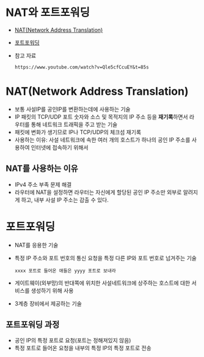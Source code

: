 # NAT와 포트포워딩
- [NAT(Network Address Translation)](#natnetwork-address-translation)
- [포트포워딩](#포트포워딩)
- 참고 자료
    
      https://www.youtube.com/watch?v=Qle5cfCcuEY&t=85s


# NAT(Network Address Translation)
- 보통 사설IP를 공인IP를 변환하는데에 사용하는 기술         
- IP 패킷의 TCP/UDP 포트 숫자와 소스 및 목적지의 IP 주소 등을 **재기록**하면서 라우터를 통해 네트워크 트래픽을 주고 받는 기술  
- 패킷에 변화가 생기므로 IP나 TCP/UDP의 체크섬 재기록    
- 사용하는 이유: 사설 네트워크에 속한 여러 개의 호스트가 하나의 공인 IP 주소를 사용하여 인터넷에 접속하기 위해서     
## NAT를 사용하는 이유
- IPv4 주소 부족 문제 해결
- 라우터에 NAT을 설정하면 라우터는 자신에게 할당된 공인 IP 주소만 외부로 알려지게 하고, 내부 사설 IP 주소는 감출 수 있다.


# 포트포워딩
- NAT를 응용한 기술    
- 특정 IP 주소와 포트 번호의 통신 요청을 특정 다른 IP와 포트 번호로 넘겨주는 기술       
      
      xxxx 포트로 들어온 애들은 yyyy 포트로 보내라
- 게이트웨이(외부망)의 반대쪽에 위치한 사설네트워크에 상주하는 호스트에 대한 서비스를 생성하기 위해 사용          
- 3계층 장비에서 제공하는 기술
## 포트포워딩 과정
- 공인 IP의 특정 포트로 요청(포트는 정해져있지 않음)       
- 특정 포트로 들어온 요청을 내부의 특정 IP의 특정 포트로 전송      


